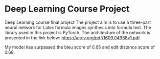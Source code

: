 # Deep Learning Course Project
Deep Learning course final project
The project aim is to use a three-part neural network for Latex formula images synthesis into formula text. The library used in this project is PyTorch. The architecture of the network is presented in the link below:
https://arxiv.org/pdf/1609.04938v1.pdf

My model has surpassed the bleu score of 0.65 and edit distance score of 0.68.

